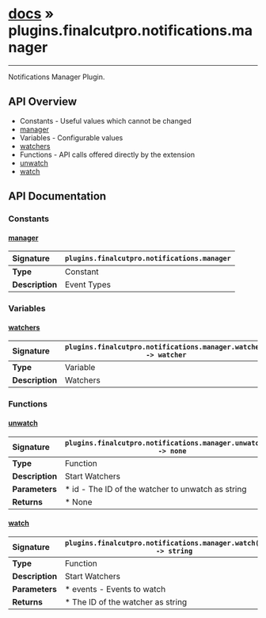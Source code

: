 # [docs](index.md) » plugins.finalcutpro.notifications.manager
---

Notifications Manager Plugin.

## API Overview
* Constants - Useful values which cannot be changed
 * [manager](#manager)
* Variables - Configurable values
 * [watchers](#watchers)
* Functions - API calls offered directly by the extension
 * [unwatch](#unwatch)
 * [watch](#watch)

## API Documentation

### Constants

#### [manager](#manager)
| <span style="float: left;">**Signature**</span> | <span style="float: left;">`plugins.finalcutpro.notifications.manager` </span>                                                          |
| -----------------------------------------------------|---------------------------------------------------------------------------------------------------------|
| **Type**                                             | Constant                                                                                         |
| **Description**                                      | Event Types                                                                                         |

### Variables

#### [watchers](#watchers)
| <span style="float: left;">**Signature**</span> | <span style="float: left;">`plugins.finalcutpro.notifications.manager.watchers -> watcher` </span>                                                          |
| -----------------------------------------------------|---------------------------------------------------------------------------------------------------------|
| **Type**                                             | Variable                                                                                         |
| **Description**                                      | Watchers                                                                                         |

### Functions

#### [unwatch](#unwatch)
| <span style="float: left;">**Signature**</span> | <span style="float: left;">`plugins.finalcutpro.notifications.manager.unwatch(id) -> none` </span>                                                          |
| -----------------------------------------------------|---------------------------------------------------------------------------------------------------------|
| **Type**                                             | Function                                                                                         |
| **Description**                                      | Start Watchers                                                                                         |
| **Parameters**                                       |  * id - The ID of the watcher to unwatch as string                                       |
| **Returns**                                          |  * None                                                |

#### [watch](#watch)
| <span style="float: left;">**Signature**</span> | <span style="float: left;">`plugins.finalcutpro.notifications.manager.watch(event) -> string` </span>                                                          |
| -----------------------------------------------------|---------------------------------------------------------------------------------------------------------|
| **Type**                                             | Function                                                                                         |
| **Description**                                      | Start Watchers                                                                                         |
| **Parameters**                                       |  * events - Events to watch                                       |
| **Returns**                                          |  * The ID of the watcher as string                                                |

